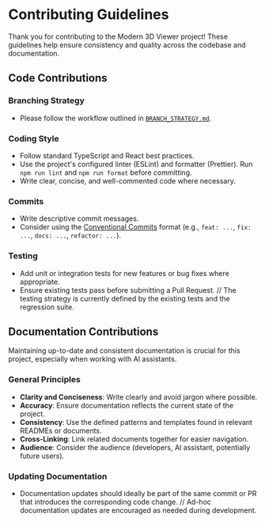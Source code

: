 # Contributing Guidelines

Thank you for contributing to the Modern 3D Viewer project! These guidelines help ensure consistency and quality across the codebase and documentation.

## Code Contributions

### Branching Strategy
- Please follow the workflow outlined in [`BRANCH_STRATEGY.md`](./BRANCH_STRATEGY.md).

### Coding Style
- Follow standard TypeScript and React best practices.
- Use the project's configured linter (ESLint) and formatter (Prettier). Run `npm run lint` and `npm run format` before committing.
- Write clear, concise, and well-commented code where necessary.

### Commits
- Write descriptive commit messages.
- Consider using the [Conventional Commits](https://www.conventionalcommits.org/) format (e.g., `feat: ...`, `fix: ...`, `docs: ...`, `refactor: ...`).

### Testing
- Add unit or integration tests for new features or bug fixes where appropriate.
- Ensure existing tests pass before submitting a Pull Request.
// The testing strategy is currently defined by the existing tests and the regression suite.

## Documentation Contributions

Maintaining up-to-date and consistent documentation is crucial for this project, especially when working with AI assistants.

### General Principles
- **Clarity and Conciseness**: Write clearly and avoid jargon where possible.
- **Accuracy**: Ensure documentation reflects the current state of the project.
- **Consistency**: Use the defined patterns and templates found in relevant READMEs or documents.
- **Cross-Linking**: Link related documents together for easier navigation.
- **Audience**: Consider the audience (developers, AI assistant, potentially future users).

### Updating Documentation
- Documentation updates should ideally be part of the same commit or PR that introduces the corresponding code change.
// Ad-hoc documentation updates are encouraged as needed during development.
